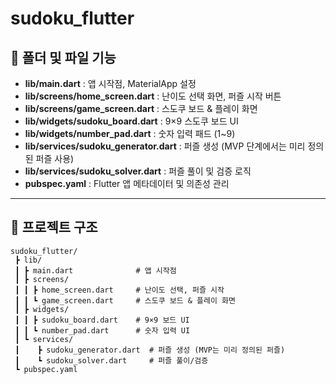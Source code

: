 # sudoku_flutter

## 📂 폴더 및 파일 기능

- **lib/main.dart** : 앱 시작점, MaterialApp 설정
- **lib/screens/home_screen.dart** : 난이도 선택 화면, 퍼즐 시작 버튼
- **lib/screens/game_screen.dart** : 스도쿠 보드 & 플레이 화면
- **lib/widgets/sudoku_board.dart** : 9×9 스도쿠 보드 UI
- **lib/widgets/number_pad.dart** : 숫자 입력 패드 (1~9)
- **lib/services/sudoku_generator.dart** : 퍼즐 생성 (MVP 단계에서는 미리 정의된 퍼즐 사용)
- **lib/services/sudoku_solver.dart** : 퍼즐 풀이 및 검증 로직
- **pubspec.yaml** : Flutter 앱 메타데이터 및 의존성 관리

---

## 📂 프로젝트 구조

```
sudoku_flutter/
 ┣ lib/
 ┃ ┣ main.dart              # 앱 시작점
 ┃ ┣ screens/
 ┃ ┃ ┣ home_screen.dart     # 난이도 선택, 퍼즐 시작
 ┃ ┃ ┗ game_screen.dart     # 스도쿠 보드 & 플레이 화면
 ┃ ┣ widgets/
 ┃ ┃ ┣ sudoku_board.dart    # 9×9 보드 UI
 ┃ ┃ ┗ number_pad.dart      # 숫자 입력 UI
 ┃ ┗ services/
 ┃    ┣ sudoku_generator.dart  # 퍼즐 생성 (MVP는 미리 정의된 퍼즐)
 ┃    ┗ sudoku_solver.dart     # 퍼즐 풀이/검증
 ┗ pubspec.yaml
```